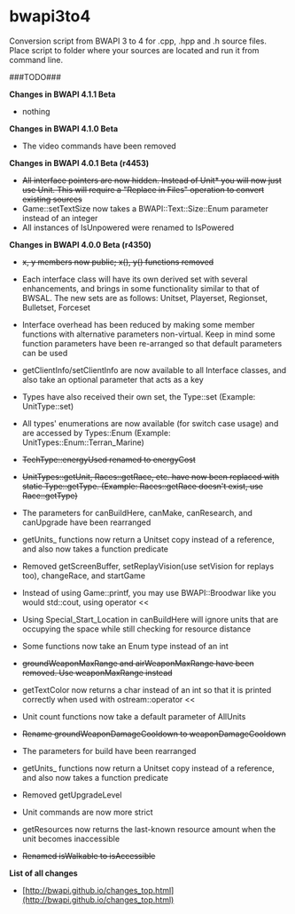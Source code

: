 # bwapi3to4
Conversion script from BWAPI 3 to 4 for .cpp, .hpp and .h source files. Place script to folder where your sources are located and run it from command line.


###TODO###

**Changes in BWAPI 4.1.1 Beta**

- nothing


**Changes in BWAPI 4.1.0 Beta**

- The video commands have been removed


**Changes in BWAPI 4.0.1 Beta (r4453)**

- ~~All interface pointers are now hidden. Instead of Unit* you will now just use Unit. This will require a "Replace in Files" operation to convert existing sources~~
- Game::setTextSize now takes a BWAPI::Text::Size::Enum parameter instead of an integer
- All instances of IsUnpowered were renamed to IsPowered


**Changes in BWAPI 4.0.0 Beta (r4350)**

- ~~x, y members now public; x(), y() functions removed~~


- Each interface class will have its own derived set with several enhancements, and brings in some functionality similar to that of BWSAL. The new sets are as follows: Unitset, Playerset, Regionset, Bulletset, Forceset
- Interface overhead has been reduced by making some member functions with alternative parameters non-virtual. Keep in mind some function parameters have been re-arranged so that default parameters can be used
- getClientInfo/setClientInfo are now available to all Interface classes, and also take an optional parameter that acts as a key


- Types have also received their own set, the Type::set (Example: UnitType::set)
- All types' enumerations are now available (for switch case usage) and are accessed by Types::Enum (Example: UnitTypes::Enum::Terran_Marine)
- ~~TechType::energyUsed renamed to energyCost~~
- ~~UnitTypes::getUnit, Races::getRace, etc. have now been replaced with static Type::getType. (Example: Races::getRace doesn't exist, use Race::getType)~~


- The parameters for canBuildHere, canMake, canResearch, and canUpgrade have been rearranged
- getUnits_ functions now return a Unitset copy instead of a reference, and also now takes a function predicate
- Removed getScreenBuffer, setReplayVision(use setVision for replays too), changeRace, and startGame
- Instead of using Game::printf, you may use BWAPI::Broodwar like you would std::cout, using operator <<
- Using Special_Start_Location in canBuildHere will ignore units that are occupying the space while still checking for resource distance
- Some functions now take an Enum type instead of an int


- ~~groundWeaponMaxRange and airWeaponMaxRange have been removed. Use weaponMaxRange instead~~
- getTextColor now returns a char instead of an int so that it is printed correctly when used with ostream::operator <<
- Unit count functions now take a default parameter of AllUnits
- ~~Rename groundWeaponDamageCooldown to weaponDamageCooldown~~


- The parameters for build have been rearranged
- getUnits_ functions now return a Unitset copy instead of a reference, and also now takes a function predicate
- Removed getUpgradeLevel
- Unit commands are now more strict
- getResources now returns the last-known resource amount when the unit becomes inaccessible


- ~~Renamed isWalkable to isAccessible~~


**List of all changes**
- [http://bwapi.github.io/changes_top.html](http://bwapi.github.io/changes_top.html)
